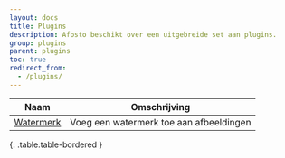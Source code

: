 ```yaml
---
layout: docs
title: Plugins
description: Afosto beschikt over een uitgebreide set aan plugins.
group: plugins
parent: plugins
toc: true
redirect_from:
  - /plugins/
---
```

|Naam|Omschrijving|
|---|---|
|[Watermerk](/plugins/watermerk)|Voeg een watermerk toe aan afbeeldingen|
{: .table.table-bordered }

